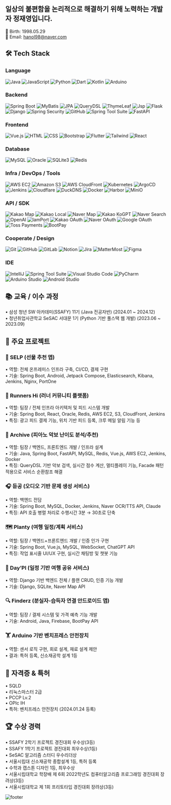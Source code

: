 ## 일상의 불편함을 논리적으로 해결하기 위해 노력하는 개발자 정재영입니다.  

👤 Birth: 1998.05.29   
📧 Email: hanol98@naver.com   

## 🛠 Tech Stack   

### Language   
![Java](https://img.shields.io/badge/Java-white?style=flat-square&logo=java&logoColor=white&color=%23ED8B00)
![JavaScript](https://img.shields.io/badge/JavaScript-white?style=flat-square&logo=javascript&logoColor=white&color=%23F7DF1E)
![Python](https://img.shields.io/badge/Python-white?style=flat-square&logo=python&logoColor=white&color=%233776AB)
![Dart](https://img.shields.io/badge/Dart-white?style=flat-square&logo=dart&logoColor=white&color=%230175C2)
![Kotlin](https://img.shields.io/badge/Kotlin-white?style=flat-square&logo=kotlin&logoColor=white&color=%237F52FF)
![Arduino](https://img.shields.io/badge/Arduino-white?style=flat-square&logo=arduino&logoColor=white&color=%23007799)

### Backend    
![Spring Boot](https://img.shields.io/badge/Spring%20Boot-white?style=flat-square&logo=springboot&logoColor=white&color=%236DB33F)
![MyBatis](https://img.shields.io/badge/MyBatis-white?style=flat-square&logo=MyBatis&logoColor=white&color=%23007396)
![JPA](https://img.shields.io/badge/JPA-white?style=flat-square&color=%23007ACC)
![QueryDSL](https://img.shields.io/badge/QueryDSL-white?style=flat-square&color=%232A6BA1)
![ThymeLeaf](https://img.shields.io/badge/Thymeleaf-white?style=flat-square&logo=thymeleaf&logoColor=white&color=%23005800)
![Jsp](https://img.shields.io/badge/JSP-white?style=flat-square&color=%23FF5722)
![Flask](https://img.shields.io/badge/Flask-white?style=flat-square&logo=flask&logoColor=white&color=%23000)
![Django](https://img.shields.io/badge/Django-white?style=flat-square&logo=django&logoColor=white&color=%23092E20)
![Spring Security](https://img.shields.io/badge/Spring%20Security-white?style=flat-square&color=%236DB33F)
![GitHub](https://img.shields.io/badge/GitHub-white?style=flat-square&logo=github&logoColor=white&color=%23181717)
![Spring Tool Suite](https://img.shields.io/badge/Spring%20Tool%20Suite-white?style=flat-square&color=%2300C853)
![FastAPI](https://img.shields.io/badge/FastAPI-white?style=flat-square&logo=fastapi&logoColor=white&color=%2300C7B7)

### Frontend   
![Vue.js](https://img.shields.io/badge/Vue.js-white?style=flat-square&logo=vue.js&logoColor=white&color=%234FC08D)
![HTML](https://img.shields.io/badge/HTML-white?style=flat-square&logo=html5&logoColor=white&color=%23E34F26)
![CSS](https://img.shields.io/badge/CSS-white?style=flat-square&logo=css3&logoColor=white&color=%231572B6)
![Bootstrap](https://img.shields.io/badge/Bootstrap-white?style=flat-square&logo=bootstrap&logoColor=white&color=%237952B3)
![Flutter](https://img.shields.io/badge/Flutter-white?style=flat-square&logo=flutter&logoColor=white&color=%2302569B)
![Tailwind](https://img.shields.io/badge/Tailwind-white?style=flat-square&logo=tailwindcss&logoColor=white&color=%2306B6D4)
![React](https://img.shields.io/badge/React-white?style=flat-square&logo=react&logoColor=white&color=%2361DAFB)

### Database   
![MySQL](https://img.shields.io/badge/MySQL-white?style=flat-square&logo=mysql&logoColor=white&color=%234479A1)
![Oracle](https://img.shields.io/badge/Oracle-white?style=flat-square&logo=oracle&logoColor=white&color=%23F80000)
![SQLite3](https://img.shields.io/badge/SQLite3-white?style=flat-square&logo=sqlite&logoColor=white&color=%23003B57)
![Redis](https://img.shields.io/badge/Redis-white?style=flat-square&logo=redis&logoColor=white&color=%23DC382D)

### Infra / DevOps / Tools   
![AWS EC2](https://img.shields.io/badge/AWS%20EC2-white?style=flat-square&logo=amazonaws&logoColor=white&color=%23FF9900)
![Amazon S3](https://img.shields.io/badge/AWS%20S3-white?style=flat-square&logo=amazonaws&logoColor=white&color=%23FF9900)
![AWS CloudFront](https://img.shields.io/badge/AWS%20CloudFront-white?style=flat-square&logo=amazonaws&logoColor=white&color=%23FF9900)
![Kubernetes](https://img.shields.io/badge/Kubernetes-white?style=flat-square&logo=kubernetes&logoColor=white&color=%23326CE5)
![ArgoCD](https://img.shields.io/badge/ArgoCD-white?style=flat-square&logo=argo&logoColor=white&color=%23EF7B4D)
![Jenkins](https://img.shields.io/badge/Jenkins-white?style=flat-square&logo=jenkins&logoColor=white&color=%23D24939)
![Cloudflare](https://img.shields.io/badge/Cloudflare-white?style=flat-square&logo=cloudflare&logoColor=white&color=%23F38020)
![DuckDNS](https://img.shields.io/badge/DuckDNS-white?style=flat-square&color=%2300C4B3)
![Docker](https://img.shields.io/badge/Docker-white?style=flat-square&logo=docker&logoColor=white&color=%230076D6)
![Harbor](https://img.shields.io/badge/Harbor-white?style=flat-square&color=%232B3137)
![MiniO](https://img.shields.io/badge/MiniO-white?style=flat-square&color=%23C71A36)

### API / SDK
![Kakao Map](https://img.shields.io/badge/Kakao%20Map-white?style=flat-square&color=%23FEE500)
![Kakao Local](https://img.shields.io/badge/Kakao%20Local-white?style=flat-square&color=%23FEE500)
![Naver Map](https://img.shields.io/badge/Naver%20Map-white?style=flat-square&color=%2300C73C)
![Kakao KoGPT](https://img.shields.io/badge/Kakao%20KoGPT-white?style=flat-square&color=%23FEE500)
![Naver Search](https://img.shields.io/badge/Naver%20Search-white?style=flat-square&color=%2300C73C)
![OpenAI](https://img.shields.io/badge/OpenAI-white?style=flat-square&logo=openai&logoColor=white&color=%23444)
![IamPort](https://img.shields.io/badge/IamPort-white?style=flat-square&color=%231682E4)
![Kakao OAuth](https://img.shields.io/badge/Kakao%20OAuth-white?style=flat-square&color=%23FEE500)
![Naver OAuth](https://img.shields.io/badge/Naver%20OAuth-white?style=flat-square&color=%2300C73C)
![Google OAuth](https://img.shields.io/badge/Google%20OAuth-white?style=flat-square&logo=google&logoColor=white&color=%234285F4)
![Toss Payments](https://img.shields.io/badge/Toss%20Payments-white?style=flat-square&color=%230066FF)
![BootPay](https://img.shields.io/badge/BootPay-white?style=flat-square&color=%2329457A)

### Cooperate / Design
![Git](https://img.shields.io/badge/Git-white?style=flat-square&logo=git&logoColor=white&color=%23F05032)
![GitHub](https://img.shields.io/badge/GitHub-white?style=flat-square&logo=github&logoColor=white&color=%23181717)
![GitLab](https://img.shields.io/badge/GitLab-white?style=flat-square&logo=gitlab&logoColor=white&color=%23FC6D26)
![Notion](https://img.shields.io/badge/Notion-white?style=flat-square&logo=notion&logoColor=white&color=%23000000)
![Jira](https://img.shields.io/badge/Jira-white?style=flat-square&logo=jira&logoColor=white&color=%230052CC)
![MatterMost](https://img.shields.io/badge/MatterMost-white?style=flat-square&color=%232196F3)
![Figma](https://img.shields.io/badge/Figma-white?style=flat-square&logo=figma&logoColor=white&color=%23F24E1E)

<!-- ### AI
![ElasticSearch](https://img.shields.io/badge/ElasticSearch-white?style=flat-square&logo=elasticsearch&logoColor=white&color=%23005571)
![Chroma](https://img.shields.io/badge/Chroma-white?style=flat-square&color=%239C27B0) -->

### IDE
![IntelliJ](https://img.shields.io/badge/IntelliJ%20IDEA-white?style=flat-square&logo=intellijidea&logoColor=white&color=%23000000)
![Spring Tool Suite](https://img.shields.io/badge/Spring%20Tool%20Suite-white?style=flat-square&color=%2300C853)
![Visual Studio Code](https://img.shields.io/badge/VS%20Code-white?style=flat-square&logo=visualstudiocode&logoColor=white&color=%23007ACC)
![PyCharm](https://img.shields.io/badge/PyCharm-white?style=flat-square&logo=pycharm&logoColor=white&color=%2300C2D6)
![Arduino Studio](https://img.shields.io/badge/Arduino%20Studio-white?style=flat-square&color=%23007799)
![Android Studio](https://img.shields.io/badge/Android%20Studio-white?style=flat-square&logo=androidstudio&logoColor=white&color=%233DDC84)


## 📚 교육 / 이수 과정
•	삼성 청년 SW 아카데미(SSAFY) 11기 (Java 전공자반) (2024.01 ~ 2024.12)   
•	청년취업사관학교 SeSAC 서대문 1기 (Python 기반 풀스택 웹 개발) (2023.06 ~ 2023.09)   


## 📝 주요 프로젝트

### 🎁 SELP (선물 추천 앱)   
•	역할: 전체 온프레미스 인프라 구축, CI/CD, 결제 구현   
•	기술: Spring Boot, Android, Jetpack Compose, Elasticsearch, Kibana, Jenkins, Nginx, PortOne   

### 🏃 Runners Hi (러너 커뮤니티 플랫폼)   
•	역할: 팀장 / 전체 인프라 아키텍처 및 피드 시스템 개발   
•	기술: Spring Boot, React, Oracle, Redis, AWS EC2, S3, CloudFront, Jenkins   
•	특징: 광고 피드 결제 기능, 위치 기반 피드 등록, 크루 메일 알림 기능 등   

### 🎹 Archive (피아노 악보 난이도 분석/추천)   
•	역할: 팀장 / 백엔드, 프론트엔드 개발 / 인프라 설계   
•	기술: Java, Spring Boot, FastAPI, MySQL, Redis, Vue.js, AWS EC2, Jenkins, Docker   
•	특징: QueryDSL 기반 악보 검색, 실시간 점수 계산, 멀티플레이 기능, Facade 패턴 적용으로 서비스 순환참조 해결   

### 🎧 듣공 (오디오 기반 문제 생성 서비스)   
•	역할: 백엔드 전담    
•	기술: Spring Boot, MySQL, Docker, Jenkins, Naver OCR/TTS API, Claude   
•	특징: API 호출 병렬 처리로 수행시간 3분 → 30초로 단축   

### 🗺 Planty (여행 일정/계획 서비스)   
•	역할: 팀장 / 백엔드+프론트엔드 개발 / 인증 인가 구현   
•	기술: Spring Boot, Vue.js, MySQL, WebSocket, ChatGPT API   
•	특징: 작업 표시줄 UI/UX 구현, 실시간 채팅방 및 챗봇 기능   

### 🧭 Day’Pl (일정 기반 여행 공유 서비스)   
•	역할: Django 기반 백엔드 전체 / 플랜 CRUD, 인증 기능 개발   
•	기술: Django, SQLite, Naver Map API   

### 🔍 Finderz (분실자-습득자 연결 안드로이드 앱)   
•	역할: 팀장 / 결제 시스템 및 가격 예측 기능 개발   
•	기술: Android, Java, Firebase, BootPay API   

### 🏋 Arduino 기반 벤치프레스 안전장치
•	역할: 센서 로직 구현, 회로 설계, 재료 설계 제안   
•	결과: 특허 등록, 신소재공학 설계 1등   

## 📄 자격증 & 특허   
•	SQLD   
•	리눅스마스터 2급   
•	PCCP Lv.2   
•	OPIc IH   
•	특허: 벤치프레스 안전장치 (2024.01.24 등록)
<!-- •	정보처리기사    -->
## 🏆 수상 경력
•	SSAFY 2학기 프로젝트 경진대회 우수상(3등)   
•	SSAFY 1학기 프로젝트 경진대회 최우수상(1등)   
•	SeSAC 알고리즘 스터디 우수리더상      
•	서울시립대 신소재공학 종합설계 1등, 특허 등록   
•	수학과 캡스톤 디자인 1등, 최우수상   
•	서울시립대학교 학장배 제 6회 2022학년도 컴퓨터알고리즘 프로그래밍 경진대회 장려상(3등)   
•	서울시립대학교 제 1회 프리토타입 경진대회 장려상(3등)   

![footer](https://capsule-render.vercel.app/api?type=wave&color=gradient&height=300&section=footer)
